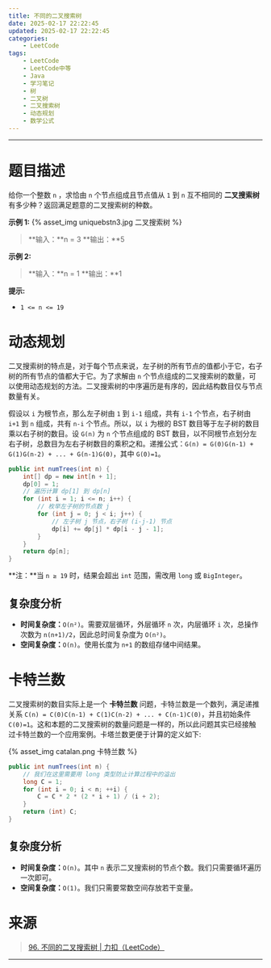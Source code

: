 ```yaml
---
title: 不同的二叉搜索树
date: 2025-02-17 22:22:45
updated: 2025-02-17 22:22:45
categories:
    - LeetCode
tags:
    - LeetCode
    - LeetCode中等
    - Java
    - 学习笔记
    - 树
    - 二叉树
    - 二叉搜索树
    - 动态规划
    - 数学公式
---
```

---

# 题目描述

给你一个整数 `n` ，求恰由 `n` 个节点组成且节点值从 `1` 到 `n` 互不相同的 **二叉搜索树** 有多少种？返回满足题意的二叉搜索树的种数。

**示例 1:**
{% asset_img uniquebstn3.jpg 二叉搜索树 %}
> **输入：**n = 3
> **输出：**5

**示例 2:**
> **输入：**n = 1
> **输出：**1

**提示:**
* `1 <= n <= 19`

<!-- more -->

# 动态规划

二叉搜索树的特点是，对于每个节点来说，左子树的所有节点的值都小于它，右子树的所有节点的值都大于它。为了求解由 `n` 个节点组成的二叉搜索树的数量，可以使用动态规划的方法。二叉搜索树的中序遍历是有序的，因此结构数目仅与节点数量有关。

假设以 `i` 为根节点，那么左子树由 `1` 到 `i-1` 组成，共有 `i-1` 个节点，右子树由 `i+1` 到 `n` 组成，共有 `n-i` 个节点。所以，以 `i` 为根的 BST 数目等于左子树的数目乘以右子树的数目。设 `G(n)` 为 `n` 个节点组成的 BST 数目，以不同根节点划分左右子树，总数目为左右子树数目的乘积之和。递推公式：`G(n) = G(0)G(n-1) + G(1)G(n-2) + ... + G(n-1)G(0)`，其中 `G(0)=1`。

```java
public int numTrees(int n) {
    int[] dp = new int[n + 1];
    dp[0] = 1;
    // 遍历计算 dp[1] 到 dp[n]
    for (int i = 1; i <= n; i++) {
        // 枚举左子树的节点数 j
        for (int j = 0; j < i; j++) {
            // 左子树 j 节点，右子树 (i-j-1) 节点
            dp[i] += dp[j] * dp[i - j - 1];
        }
    }
    return dp[n];
}
```

**注：**当 `n ≥ 19` 时，结果会超出 `int` 范围，需改用 `long` 或 `BigInteger`。

## 复杂度分析

* **时间复杂度：**`O(n²)`。需要双层循环，外层循环 `n` 次，内层循环 `i` 次，总操作次数为 `n(n+1)/2`，因此总时间复杂度为 `O(n²)`。
* **空间复杂度：**`O(n)`。使用长度为 `n+1` 的数组存储中间结果。

# 卡特兰数

二叉搜索树的数目实际上是一个 **卡特兰数** 问题，卡特兰数是一个数列，满足递推关系 `C(n) = C(0)C(n-1) + C(1)C(n-2) + ... + C(n-1)C(0)`，并且初始条件 `C(0)=1`。这和本题的二叉搜索树的数量问题是一样的，所以此问题其实已经接触过卡特兰数的一个应用案例。卡塔兰数更便于计算的定义如下:

{% asset_img catalan.png 卡特兰数 %}

```java
public int numTrees(int n) {
    // 我们在这里需要用 long 类型防止计算过程中的溢出
    long C = 1;
    for (int i = 0; i < n; ++i) {
        C = C * 2 * (2 * i + 1) / (i + 2);
    }
    return (int) C;
}
```

## 复杂度分析

* **时间复杂度：**`O(n)`。其中 `n` 表示二叉搜索树的节点个数。我们只需要循环遍历一次即可。
* **空间复杂度：**`O(1)`。我们只需要常数空间存放若干变量。

# 来源

> [96. 不同的二叉搜索树 | 力扣（LeetCode）][1]

---

[1]: https://leetcode.cn/problems/unique-binary-search-trees/description/ "96. 完全二叉树的节点个数 | 力扣（LeetCode）"
